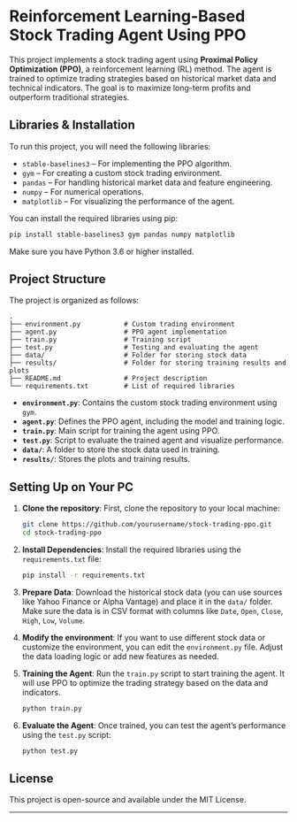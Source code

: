 # Reinforcement Learning-Based Stock Trading Agent Using PPO

This project implements a stock trading agent using **Proximal Policy Optimization (PPO)**, a reinforcement learning (RL) method. The agent is trained to optimize trading strategies based on historical market data and technical indicators. The goal is to maximize long-term profits and outperform traditional strategies.

## Libraries & Installation

To run this project, you will need the following libraries:

- `stable-baselines3` – For implementing the PPO algorithm.
- `gym` – For creating a custom stock trading environment.
- `pandas` – For handling historical market data and feature engineering.
- `numpy` – For numerical operations.
- `matplotlib` – For visualizing the performance of the agent.

You can install the required libraries using pip:

```bash
pip install stable-baselines3 gym pandas numpy matplotlib
```

Make sure you have Python 3.6 or higher installed.

## Project Structure

The project is organized as follows:

```
.
├── environment.py           # Custom trading environment
├── agent.py                 # PPO agent implementation
├── train.py                 # Training script
├── test.py                  # Testing and evaluating the agent
├── data/                    # Folder for storing stock data
├── results/                 # Folder for storing training results and plots
├── README.md                # Project description
└── requirements.txt         # List of required libraries
```

- **`environment.py`**: Contains the custom stock trading environment using `gym`.
- **`agent.py`**: Defines the PPO agent, including the model and training logic.
- **`train.py`**: Main script for training the agent using PPO.
- **`test.py`**: Script to evaluate the trained agent and visualize performance.
- **`data/`**: A folder to store the stock data used in training.
- **`results/`**: Stores the plots and training results.

## Setting Up on Your PC

1. **Clone the repository**:
   First, clone the repository to your local machine:

   ```bash
   git clone https://github.com/yourusername/stock-trading-ppo.git
   cd stock-trading-ppo
   ```

2. **Install Dependencies**:
   Install the required libraries using the `requirements.txt` file:

   ```bash
   pip install -r requirements.txt
   ```

3. **Prepare Data**:
   Download the historical stock data (you can use sources like Yahoo Finance or Alpha Vantage) and place it in the `data/` folder. Make sure the data is in CSV format with columns like `Date`, `Open`, `Close`, `High`, `Low`, `Volume`.

4. **Modify the environment**:
   If you want to use different stock data or customize the environment, you can edit the `environment.py` file. Adjust the data loading logic or add new features as needed.

5. **Training the Agent**:
   Run the `train.py` script to start training the agent. It will use PPO to optimize the trading strategy based on the data and indicators.

   ```bash
   python train.py
   ```

6. **Evaluate the Agent**:
   Once trained, you can test the agent’s performance using the `test.py` script:

   ```bash
   python test.py
   ```

## License

This project is open-source and available under the MIT License.

---
